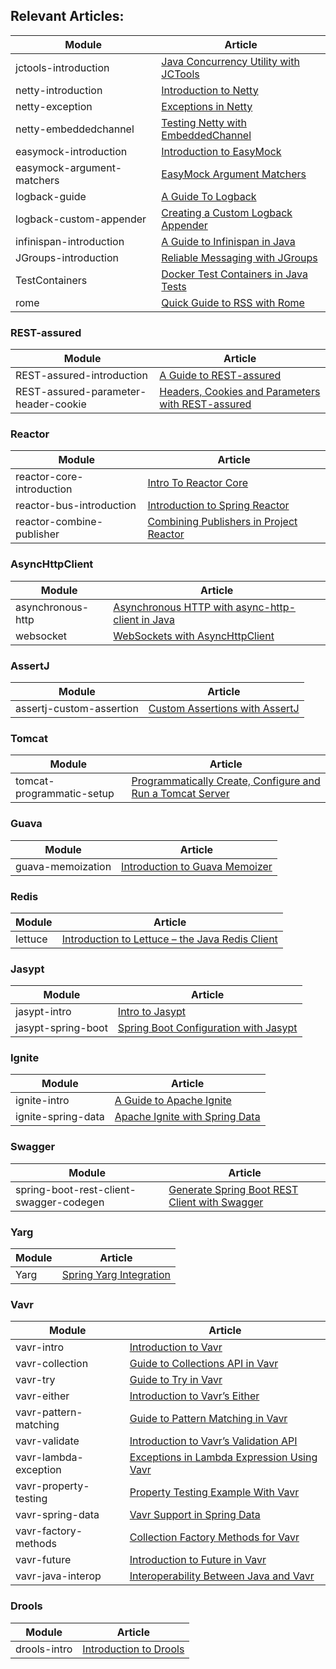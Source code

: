 ## Relevant Articles: 

Module | Article
--|--
jctools-introduction | [Java Concurrency Utility with JCTools](http://www.baeldung.com/java-concurrency-jc-tools)
netty-introduction | [Introduction to Netty](http://www.baeldung.com/netty)
netty-exception | [Exceptions in Netty](http://www.baeldung.com/netty-exception-handling)
netty-embeddedchannel | [Testing Netty with EmbeddedChannel](http://www.baeldung.com/testing-netty-embedded-channel)
easymock-introduction | [Introduction to EasyMock](http://www.baeldung.com/easymock)
easymock-argument-matchers | [EasyMock Argument Matchers](http://www.baeldung.com/easymock-argument-matchers)
logback-guide | [A Guide To Logback](http://www.baeldung.com/logback)
logback-custom-appender | [Creating a Custom Logback Appender](http://www.baeldung.com/custom-logback-appender)
infinispan-introduction | [A Guide to Infinispan in Java](http://www.baeldung.com/infinispan)
JGroups-introduction | [Reliable Messaging with JGroups](http://www.baeldung.com/jgroups)
TestContainers | [Docker Test Containers in Java Tests](https://www.baeldung.com/docker-test-containers)
rome | [Quick Guide to RSS with Rome](https://www.baeldung.com/rome-rss)

### REST-assured

Module | Article
--|--
REST-assured-introduction | [A Guide to REST-assured](http://www.baeldung.com/rest-assured-tutorial)
REST-assured-parameter-header-cookie | [Headers, Cookies and Parameters with REST-assured](http://www.baeldung.com/rest-assured-header-cookie-parameter)


### Reactor

Module | Article
--|--
reactor-core-introduction | [Intro To Reactor Core](http://www.baeldung.com/reactor-core)
reactor-bus-introduction | [Introduction to Spring Reactor](http://www.baeldung.com/spring-reactor)
reactor-combine-publisher | [Combining Publishers in Project Reactor](http://www.baeldung.com/reactor-combine-streams)

### AsyncHttpClient

Module | Article
--|--
asynchronous-http | [Asynchronous HTTP with async-http-client in Java](http://www.baeldung.com/async-http-client)
websocket | [WebSockets with AsyncHttpClient](http://www.baeldung.com/async-http-client-websockets)

### AssertJ
Module | Article
--|--
assertj-custom-assertion | [Custom Assertions with AssertJ](http://www.baeldung.com/assertj-custom-assertion)

### Tomcat
Module | Article
--|--
tomcat-programmatic-setup | [Programmatically Create, Configure and Run a Tomcat Server](http://www.baeldung.com/tomcat-programmatic-setup)

### Guava
Module | Article
--|--
guava-memoization | [Introduction to Guava Memoizer](http://www.baeldung.com/guava-memoizer)

### Redis
Module | Article
--|--
lettuce | [Introduction to Lettuce – the Java Redis Client](http://www.baeldung.com/java-redis-lettuce)

### Jasypt
Module | Article
--|--
jasypt-intro | [Intro to Jasypt](https://www.baeldung.com/jasypt)
jasypt-spring-boot | [Spring Boot Configuration with Jasypt](https://www.baeldung.com/spring-boot-jasypt)

### Ignite
Module | Article
--|--
ignite-intro | [A Guide to Apache Ignite](https://www.baeldung.com/apache-ignite)
ignite-spring-data | [Apache Ignite with Spring Data](https://www.baeldung.com/apache-ignite-spring-data)

### Swagger
Module | Article
--|--
spring-boot-rest-client-swagger-codegen | [Generate Spring Boot REST Client with Swagger](https://www.baeldung.com/spring-boot-rest-client-swagger-codegen)

### Yarg
Module | Article
--|--
Yarg | [Spring Yarg Integration](https://www.baeldung.com/spring-yarg)

### Vavr
Module | Article
--|--
vavr-intro | [Introduction to Vavr](https://www.baeldung.com/vavr)
vavr-collection | [Guide to Collections API in Vavr](https://www.baeldung.com/vavr-collections)
vavr-try | [Guide to Try in Vavr](https://www.baeldung.com/vavr-try)
vavr-either | [Introduction to Vavr’s Either](https://www.baeldung.com/vavr-either)
vavr-pattern-matching | [Guide to Pattern Matching in Vavr](https://www.baeldung.com/vavr-pattern-matching)
vavr-validate | [Introduction to Vavr’s Validation API](https://www.baeldung.com/vavr-validation-api)
vavr-lambda-exception | [Exceptions in Lambda Expression Using Vavr](https://www.baeldung.com/exceptions-using-vavr)
vavr-property-testing | [Property Testing Example With Vavr](https://www.baeldung.com/vavr-property-testing)
vavr-spring-data | [Vavr Support in Spring Data](https://www.baeldung.com/spring-vavr)
vavr-factory-methods | [Collection Factory Methods for Vavr](https://www.baeldung.com/vavr-collection-factory-methods)
vavr-future | [Introduction to Future in Vavr](https://www.baeldung.com/vavr-future)
vavr-java-interop | [Interoperability Between Java and Vavr](https://www.baeldung.com/java-vavr)

### Drools
Module | Article
--|--
drools-intro | [Introduction to Drools](https://www.baeldung.com/drools)